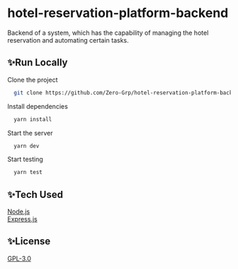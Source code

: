 # hotel-reservation-platform-backend
Backend of a system, which has the capability of managing the hotel reservation and automating certain tasks.

## ✨Run Locally

Clone the project

```bash
  git clone https://github.com/Zero-Grp/hotel-reservation-platform-backend.git
```

Install dependencies

```bash
  yarn install
```

Start the server

```bash
  yarn dev
```

Start testing

```bash
  yarn test
```


## ✨Tech Used

[Node.js](https://nodejs.org/en/)  
[Express.js](https://expressjs.com/)  


## ✨License

[GPL-3.0](LICENSE)
